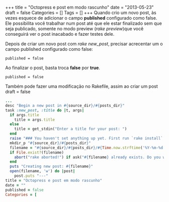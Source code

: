 +++
title = "Octopress e post em modo rascunho"
date = "2013-05-23"
draft = false
Categories = []
Tags = []
+++
Quando crio um novo post, às vezes esquece de adicionar o campo
**published** configurado como false. Ele possibilita você trabalhar num
post até que ele estar finalizado sem que seja publicado, somente no
modo preview (*rake preview*)que você conseguirá ver o post inacabado e
fazer testes dele.

Depois de criar um novo post com *rake new\_post*, precisar acrecentar
um o campo published configurado como false:

```
published = false
```

Ao finalizar o post, basta troca **false** por **true**.


```
published = false
```

Também pode fazer uma modificação no Rakefile, assim ao criar um post
draft = false

```ruby
...
desc "Begin a new post in #{source_dir}/#{posts_dir}"
task :new_post, :title do |t, args|
  if args.title
    title = args.title
  else
    title = get_stdin("Enter a title for your post: ")
  end
  raise "### You haven't set anything up yet. First run `rake install` to set up an Octopress theme." unless File.directory?(source_dir)
  mkdir_p "#{source_dir}/#{posts_dir}"
  filename = "#{source_dir}/#{posts_dir}/#{Time.now.strftime('%Y-%m-%d')}-#{title.to_url}.#{new_post_ext}"
  if File.exist?(filename)
    abort("rake aborted!") if ask("#{filename} already exists. Do you want to overwrite?", ['y', 'n']) == 'n'
  end
  puts "Creating new post: #{filename}"
  open(filename, 'w') do |post|
    post.puts "---"
title = "Octopress e post em modo rascunho"
date = ""
published = false
Categories = [
```

